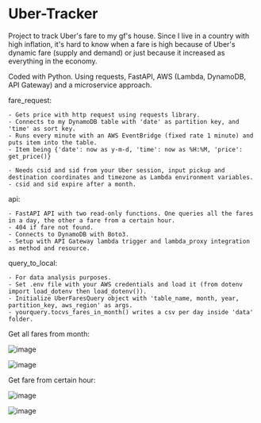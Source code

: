 # Uber-Tracker
Project to track Uber's fare to my gf's house. Since I live in a country with high inflation, it's hard to know when a fare is high because of Uber's dynamic fare (supply and demand) or just because it increased as everything in the economy. 

Coded with Python. Using requests, FastAPI, AWS (Lambda, DynamoDB, API Gateway) and a microservice approach. 

fare_request:

    - Gets price with http request using requests library.
    - Connects to my DynamoDB table with 'date' as partition key, and 'time' as sort key. 
    - Runs every minute with an AWS EventBridge (fixed rate 1 minute) and puts item into the table. 
    - Item being {'date': now as y-m-d, 'time': now as %H:%M, 'price': get_price()}
    
    - Needs csid and sid from your Uber session, input pickup and destination coordinates and timezone as Lambda environment variables. 
    - csid and sid expire after a month.

api:

    - FastAPI API with two read-only functions. One queries all the fares in a day, the other a fare from a certain hour.
    - 404 if fare not found.
    - Connects to DynamoDB with Boto3. 
    - Setup with API Gateway lambda trigger and lambda_proxy integration as method and resource. 


query_to_local:
    
    - For data analysis purposes.
    - Set .env file with your AWS credentials and load it (from dotenv import load_dotenv then load_dotenv()).
    - Initialize UberFaresQuery object with 'table_name, month, year, partition_key, aws_region' as args.
    - yourquery.tocvs_fares_in_month() writes a csv per day inside 'data' folder. 
    

Get all fares from month:

![image](https://user-images.githubusercontent.com/84244902/229661052-357f20a0-742b-4930-8044-493b25f17263.png)
    
![image](https://user-images.githubusercontent.com/84244902/229658288-d7e03c6a-15ff-4ac5-b1a7-60bd03093410.png)

Get fare from certain hour:

![image](https://user-images.githubusercontent.com/84244902/229661211-f7dbc0ef-8ee8-4fc5-8d4b-d9ccf5425139.png)

![image](https://user-images.githubusercontent.com/84244902/229661239-a73a4d6a-4787-437a-b969-cadc235b6cd4.png)

